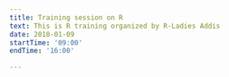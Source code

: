 ```yaml
---
title: Training session on R
text: This is R training organized by R-Ladies Addis
date: 2018-01-09
startTime: '09:00'
endTime: '16:00'

---
```

